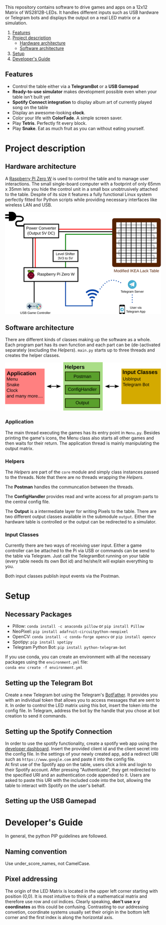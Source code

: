 This repository contains software to drive games and apps on a 12x12 Matrix of WS2812B-LEDs. It handles different inputs such as USB hardware or Telegram bots and displays the output on a real LED matrix or a simulation.

1. [Features](#features)
2. [Project description](#project-description)
   * [Hardware architecture](#hardware-architecture)
   * [Software architecture](#software-architecture)
3. [Setup](#setup)
4. [Developer's Guide](#developers-guide)

## Features
* Control the table either via a **TelegramBot** or a **USB Gamepad** 
* **Ready-to-use simulator** makes development possible even when your table isn't built yet 
* **Spotify Connect integration** to display album art of currently played song on the table
* Display an awesome-looking **clock**.
* Color your  life with **ColorFade**. A simple screen saver.
* Play **Tetris**. Perfectly fit every block.
* Play **Snake**. Eat as much fruit as you can without eating yourself.

# Project description
## Hardware architecture
A [Raspberry Pi Zero W](https://www.raspberrypi.org/products/raspberry-pi-zero-w/) is used to control the table and to manage user interactions. The small single-board computer with a footprint of only 65mm x 35mm lets you hide the control unit in a small box unobtrusively attached to the table. Despite of its size it features a fully functional Linux system perfectly fitted for Python scripts while providing necessary interfaces like wireless LAN and USB.

![Hardware architecture](./img/hardware_architecture.svg)


## Software architecture
There are different kinds of classes making up the software as a whole. Each program part has its own function and each part can be (de-)activated separately (excluding the *Helpers*). `main.py` starts up to three threads and creates the helper classes.

![Sotware architecture](./img/software_architecture.svg)

### Application
The main thread executing the games has its entry point in `Menu.py`. Besides printing the game's icons, the Menu class also starts all other games and then waits for their return. The application thread is mainly manipulating the output matrix.

### Helpers
The *Helpers* are part of the `core` module and simply class instances passed to the threads. Note that there are no threads wrapping the *Helpers*.

The **Postman** handles the communcation between the threads.

The **ConfigHandler** provides read and write access for all program parts to the central config file.

The **Output** is a intermediate layer for writing Pixels to the table. There are two different output classes available in the submodule `output`. Either the hardware table is controlled or the output can be redirected to a simulator.

### Input Classes
Currently there are two ways of receiving user input. Either a game controller can be attached to the Pi via USB or commands can be send to the table via Telegram. Just call the TelegramBot running on your table (every table needs its own Bot id) and he/she/it will explain everything to you.

Both input classes publish input events via the Postman.

# Setup

## Necessary Packages
* Pillow:
`conda install -c anaconda pillow` or
`pip install Pillow`
* NeoPixel:
`pip install adafruit-circuitpython-neopixel`
* OpenCV:
`conda install -c conda-forge opencv` or
`pip install opencv`
* Spotipy:
`pip install spotipy`
* Telegram Python Bot:
`pip install python-telegram-bot` 

If you use conda, you can create an environment with all the necessary packages using the `environment.yml` file:  
`conda env create -f environment.yml`

## Setting up the Telegram Bot
Create a new Telegram bot using the Telegram's [BotFather](https://core.telegram.org/bots#6-botfather). It provides you with an individual token that allows you to access messages that are sent to it. In order to control the LED matrix using this bot, insert the token into the config file. In Telegram, address the bot by the handle that you chose at bot creation to send it commands.

## Setting up the Spotify Connection
In order to use the spotify functionality, create a spotify web app using the [developer dashboard](https://developer.spotify.com/dashboard/login). Insert the provided client id and the client secret into the config file.  In the settings of your newly created app, add a redirect URI such as `https://www.google.com` and paste it into the config file.  
At first use of the Spotify app on the table, users click a link and login to their Spotify account. After pressing "Authenticate", they get redirected to the specified URI and an authentication code appended to it. Users are asked to paste this URI with the included code into the bot, allowing the table to interact with Spotify on the user's behalf.

## Setting up the USB Gamepad

# Developer's Guide
In general, the python PIP guidelines are followed.

## Naming convention
Use under_score_names, not CamelCase.

## Pixel addressing
The origin of the LED Matrix is located in the upper left corner starting with position (0,0). It is most intuitive to think of a mathematical matrix and therefore use row and col indices. Clearly speaking, **don't use x-y coordinates** as this could be confusing. Contrasting to our addressing convetion, coordinate systems usually set their origin in the bottom left corner and the first index is along the horizontal axis.
